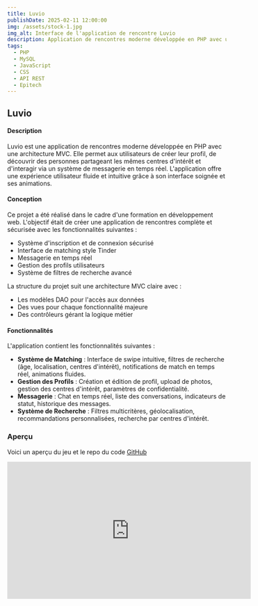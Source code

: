 ```yaml
---
title: Luvio
publishDate: 2025-02-11 12:00:00
img: /assets/stock-1.jpg
img_alt: Interface de l'application de rencontre Luvio
description: Application de rencontres moderne développée en PHP avec une architecture MVC, permettant aux utilisateurs de trouver l'amour basé sur leurs centres d'intérêts.
tags:
  - PHP
  - MySQL
  - JavaScript
  - CSS
  - API REST
  - Epitech
---
```


## Luvio

#### Description

Luvio est une application de rencontres moderne développée en PHP avec une architecture MVC. Elle permet aux utilisateurs de créer leur profil, de découvrir des personnes partageant les mêmes centres d'intérêt et d'interagir via un système de messagerie en temps réel. L'application offre une expérience utilisateur fluide et intuitive grâce à son interface soignée et ses animations.

#### Conception

Ce projet a été réalisé dans le cadre d'une formation en développement web. L'objectif était de créer une application de rencontres complète et sécurisée avec les fonctionnalités suivantes :
- Système d'inscription et de connexion sécurisé
- Interface de matching style Tinder
- Messagerie en temps réel
- Gestion des profils utilisateurs
- Système de filtres de recherche avancé

La structure du projet suit une architecture MVC claire avec :
- Les modèles DAO pour l'accès aux données
- Des vues pour chaque fonctionnalité majeure
- Des contrôleurs gérant la logique métier

#### Fonctionnalités

L'application contient les fonctionnalités suivantes :

- **Système de Matching** : Interface de swipe intuitive, filtres de recherche (âge, localisation, centres d'intérêt), notifications de match en temps réel, animations fluides.
- **Gestion des Profils** : Création et édition de profil, upload de photos, gestion des centres d'intérêt, paramètres de confidentialité.
- **Messagerie** : Chat en temps réel, liste des conversations, indicateurs de statut, historique des messages.
- **Système de Recherche** : Filtres multicritères, géolocalisation, recommandations personnalisées, recherche par centres d'intérêt.

### Aperçu

Voici un aperçu du jeu et le repo du code [GitHub](https://github.com/GusEpitech/luvio)

<iframe width="560" height="315" src="https://www.youtube.com/embed/6Tv3PjVxCW8" frameborder="0" allowfullscreen></iframe>
